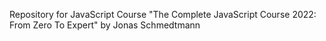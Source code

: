 Repository for JavaScript Course
"The Complete JavaScript Course 2022: From Zero To Expert"
by Jonas Schmedtmann
